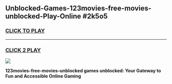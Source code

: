 
## Unblocked-Games-123movies-free-movies-unblocked-Play-Online #2k5o5
<h3>
<a href="https://news.freeplayer.one?title=123movies-free-movies-unblocked&ref=3">CLICK TO PLAY</a></h3>
<hr>

<h3>
<a href="https://news.freeplayer.one?title=123movies-free-movies-unblocked&ref=3">CLICK 2 PLAY</a>
  
</h3>

<a href="https://news.freeplayer.one?title=123movies-free-movies-unblocked&ref=3"><img src="https://clearcache.store/games.png"></a>


**123movies-free-movies-unblocked games unblocked: Your Gateway to Fun and Accessible Online Gaming**
